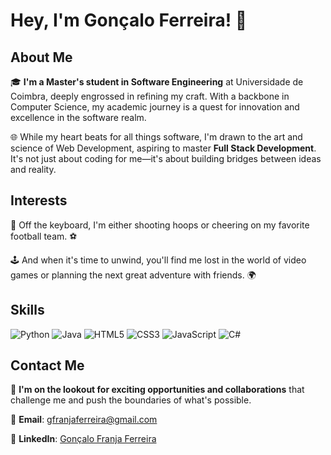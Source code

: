 <!--
**OFranjas/OFranjas** is a ✨ _special_ ✨ repository because its `README.md` (this file) appears on your GitHub profile.

Here are some ideas to get you started:

- 🔭 I’m currently working on ...
- 🌱 I’m currently learning ...
- 👯 I’m looking to collaborate on ...
- 🤔 I’m looking for help with ...
- 💬 Ask me about ...
- 📫 How to reach me: ...
- 😄 Pronouns: ...
- ⚡ Fun fact: ...
-->


# Hey, I'm Gonçalo Ferreira! 👋

## About Me
🎓 **I'm a Master's student in Software Engineering** at Universidade de Coimbra, deeply engrossed in refining my craft. With a backbone in Computer Science, my academic journey is a quest for innovation and excellence in the software realm.

🌐 While my heart beats for all things software, I'm drawn to the art and science of Web Development, aspiring to master **Full Stack Development**. It's not just about coding for me—it's about building bridges between ideas and reality.

## Interests
🏀 Off the keyboard, I'm either shooting hoops or cheering on my favorite football team. ⚽️

🕹️ And when it's time to unwind, you'll find me lost in the world of video games or planning the next great adventure with friends. 🌍

## Skills
![Python](https://img.shields.io/badge/Python-%233776AB.svg?&style=for-the-badge&logo=python&logoColor=white) ![Java](https://img.shields.io/badge/Java-%23ED8B00.svg?&style=for-the-badge&logo=java&logoColor=white) ![HTML5](https://img.shields.io/badge/HTML5-%23E34F26.svg?&style=for-the-badge&logo=html5&logoColor=white) ![CSS3](https://img.shields.io/badge/CSS3-%231572B6.svg?&style=for-the-badge&logo=css3&logoColor=white) ![JavaScript](https://img.shields.io/badge/JavaScript-%23F7DF1E.svg?&style=for-the-badge&logo=javascript&logoColor=black) ![C#](https://img.shields.io/badge/C%23-%23951251.svg?&style=for-the-badge&logo=c-sharp&logoColor=white)

## Contact Me
🚀 **I'm on the lookout for exciting opportunities and collaborations** that challenge me and push the boundaries of what's possible.

📧 **Email**: [gfranjaferreira@gmail.com](mailto:gfranjaferreira@gmail.com)

🔗 **LinkedIn**: [Gonçalo Franja Ferreira](https://www.linkedin.com/in/gon%C3%A7alo-franja-ferreira/)
